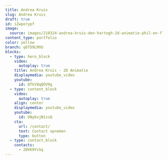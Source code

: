 ```yaml
---
title: Andrea Kruis
slug: Andrea Kruis
draft: true
id: iZwporypf
image:
  source: images/210324-andrea-kruis-den-hartogh-2d-animatie-phil-en-flo.jpg
content_type: portfolio
color: yellow
branch: q6TD9LMXU
blocks:
  - type: hero_block
    video:
      autoplay: true
    title: Andrea Kruis - 2D Animatie
    displaymedia: youtube_video
    youtube:
      id: QTkY8qQOV9g
  - type: content_block
    video:
      autoplay: true
    align: center
    displaymedia: youtube_video
    youtube:
      id: UNy6xjN1zsQ
    cta:
      url: /contact/
      text: Contact opnemen
      type: button
  - type: contact_block
    contacts:
      - 2BVK9YvSq
---
```


